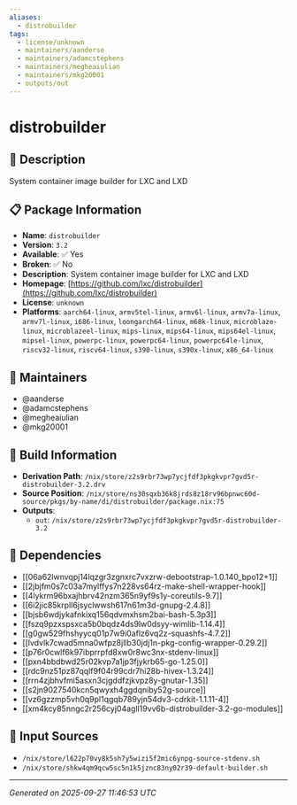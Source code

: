 ```yaml
---
aliases:
  - distrobuilder
tags:
  - license/unknown
  - maintainers/aanderse
  - maintainers/adamcstephens
  - maintainers/megheaiulian
  - maintainers/mkg20001
  - outputs/out
---
```


# distrobuilder

## 📝 Description

System container image builder for LXC and LXD

## 📋 Package Information

- **Name**: `distrobuilder`
- **Version**: `3.2`
- **Available**: ✅ Yes
- **Broken**: ✅ No
- **Description**: System container image builder for LXC and LXD
- **Homepage**: [https://github.com/lxc/distrobuilder](https://github.com/lxc/distrobuilder)
- **License**: `unknown`
- **Platforms**: `aarch64-linux`, `armv5tel-linux`, `armv6l-linux`, `armv7a-linux`, `armv7l-linux`, `i686-linux`, `loongarch64-linux`, `m68k-linux`, `microblaze-linux`, `microblazeel-linux`, `mips-linux`, `mips64-linux`, `mips64el-linux`, `mipsel-linux`, `powerpc-linux`, `powerpc64-linux`, `powerpc64le-linux`, `riscv32-linux`, `riscv64-linux`, `s390-linux`, `s390x-linux`, `x86_64-linux`
## 👥 Maintainers

- @aanderse
- @adamcstephens
- @megheaiulian
- @mkg20001


## 🔧 Build Information

- **Derivation Path**: `/nix/store/z2s9rbr73wp7ycjfdf3pkgkvpr7gvd5r-distrobuilder-3.2.drv`
- **Source Position**: `/nix/store/ns30sqxb36k8jrds8z18rv96bpnwc60d-source/pkgs/by-name/di/distrobuilder/package.nix:75`
- **Outputs**:
  - `out`:  `/nix/store/z2s9rbr73wp7ycjfdf3pkgkvpr7gvd5r-distrobuilder-3.2`

## 🔗 Dependencies

- [[06a62lwnvqpj14lqzgr3zgnxrc7vxzrw-debootstrap-1.0.140_bpo12+1]]
- [[2jbjfm0s7c03a7mylffys7n228vs64rz-make-shell-wrapper-hook]]
- [[4lykrm96bxajhbrv42nzm365n9yf9s1y-coreutils-9.7]]
- [[6i2jic85krpll6jsyclwwsh617n61m3d-gnupg-2.4.8]]
- [[bjsb6wdjykafnkixq156qdvmxhsm2bai-bash-5.3p3]]
- [[fszq9pzxspsxca5b0bqdz4ds9lw0dsyy-wimlib-1.14.4]]
- [[g0gw529fhshyycq01p7w9i0aflz6vq2z-squashfs-4.7.2]]
- [[lvdvlk7cwad5mna0wfpz8jllb30jdj1n-pkg-config-wrapper-0.29.2]]
- [[p76r0cwlf6k97ibprrpfd8xw0r8wc3nx-stdenv-linux]]
- [[pxn4bbdbwd25r02kvp7a1jp3fjykrb65-go-1.25.0]]
- [[rdc9nz51pz87qqlf9f04r99cdr7hi28b-hivex-1.3.24]]
- [[rrn4zjbhvfmi5asxn3cjgddfzjkvpz8y-gnutar-1.35]]
- [[s2jn9027540kcn5qwyxh4ggdqniby52g-source]]
- [[vz6gzzmp5vh0q9pl1qgqb789yjn54dv3-cdrkit-1.1.11-4]]
- [[xm4kcy85nngc2r256cyj04agll19vv6b-distrobuilder-3.2-go-modules]]

## 📁 Input Sources

- `/nix/store/l622p70vy8k5sh7y5wizi5f2mic6ynpg-source-stdenv.sh`
- `/nix/store/shkw4qm9qcw5sc5n1k5jznc83ny02r39-default-builder.sh`

---
*Generated on 2025-09-27 11:46:53 UTC*
